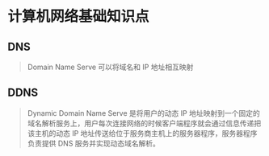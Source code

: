 # 计算机网络基础知识点

## DNS

> Domain Name Serve 可以将域名和 IP 地址相互映射

## DDNS

> Dynamic Domain Name Serve 是将用户的动态 IP 地址映射到一个固定的域名解析服务上，用户每次连接网络的时候客户端程序就会通过信息传递把该主机的动态 IP 地址传送给位于服务商主机上的服务器程序，服务器程序负责提供 DNS 服务并实现动态域名解析。
